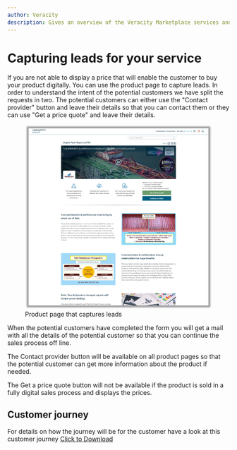 ```yaml
---
author: Veracity
description: Gives an overview of the Veracity Marketplace services and related components.
---
```


# Capturing leads for your service

If you are not able to display a price that will enable the customer to buy your product digitally. You can use the product page to capture leads.
In order to understand the intent of the potential customers we have split the requests in two. The potential customers can either use the "Contact provider" button and leave their details so that you can contact them or they can use "Get a price quote" and leave their details.  

<figure>
	<img src="assets/ProductPageWithLeadsOnly.png"/>
	<figcaption>Product page that captures leads</figcaption>
</figure>

When the potential customers have completed the form you will get a mail with all the details of the potential customer so that you can continue the sales process off line.

The Contact provider button will be available on all product pages so that the potential customer can get more information about the product if needed.

The Get a price quote button will not be available if the product is sold in a fully digital sales process and displays the prices.  

## Customer journey
For details on how the journey will be for the customer have a look at this customer journey
<a href="assets/UserJourneyLeadsProcess.png" download>Click to Download</a>